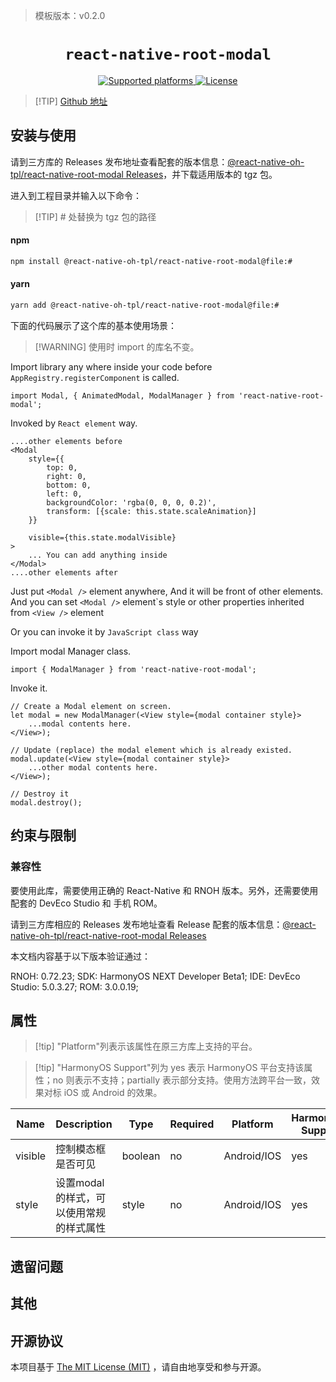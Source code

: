 > 模板版本：v0.2.0

<p align="center">
  <h1 align="center"> <code>react-native-root-modal</code> </h1>
</p>
<p align="center">
    <a href="https://github.com/magicismight/react-native-root-modal">
        <img src="https://img.shields.io/badge/platforms-android%20|%20ios%20|%20harmony%20-lightgrey.svg" alt="Supported platforms" />
    </a>
    <a href="https://github.com/magicismight/react-native-root-modal/blob/master/LICENSE">
        <img src="https://img.shields.io/badge/license-MIT-green.svg" alt="License" />
        <!-- <img src="https://img.shields.io/badge/license-Apache-blue.svg" alt="License" /> -->
    </a>
</p>

> [!TIP] [Github 地址](https://github.com/react-native-oh-library/react-native-root-modal)

## 安装与使用

请到三方库的 Releases 发布地址查看配套的版本信息：[@react-native-oh-tpl/react-native-root-modal Releases](https://github.com/react-native-oh-library/react-native-root-modal/releases)，并下载适用版本的 tgz 包。

进入到工程目录并输入以下命令：

> [!TIP] # 处替换为 tgz 包的路径

<!-- tabs:start -->

#### **npm**

```bash
npm install @react-native-oh-tpl/react-native-root-modal@file:#
```

#### **yarn**

```bash
yarn add @react-native-oh-tpl/react-native-root-modal@file:#
```

<!-- tabs:end -->

下面的代码展示了这个库的基本使用场景：

> [!WARNING] 使用时 import 的库名不变。

Import library any where inside your code before `AppRegistry.registerComponent` is called.

```
import Modal, { AnimatedModal, ModalManager } from 'react-native-root-modal';
```

Invoked by `React element` way.

```
....other elements before
<Modal
    style={{
        top: 0,
        right: 0,
        bottom: 0,
        left: 0,
        backgroundColor: 'rgba(0, 0, 0, 0.2)',
        transform: [{scale: this.state.scaleAnimation}]
    }}

    visible={this.state.modalVisible}
>
    ... You can add anything inside
</Modal>
....other elements after

```

Just put `<Modal />` element anywhere, And it will be front of other elements.
And you can set `<Modal />` element\`s style or other properties inherited from `<View />` element


Or you can invoke it by `JavaScript class` way

Import modal Manager class.
```
import { ModalManager } from 'react-native-root-modal';

```

Invoke it.
```
// Create a Modal element on screen.
let modal = new ModalManager(<View style={modal container style}>
    ...modal contents here.
</View>);

// Update (replace) the modal element which is already existed.
modal.update(<View style={modal container style}>
    ...other modal contents here.
</View>);

// Destroy it
modal.destroy();
```

## 约束与限制

### 兼容性

要使用此库，需要使用正确的 React-Native 和 RNOH 版本。另外，还需要使用配套的 DevEco Studio 和 手机 ROM。

请到三方库相应的 Releases 发布地址查看 Release 配套的版本信息：[@react-native-oh-tpl/react-native-root-modal Releases](https://github.com/react-native-oh-library/react-native-root-modal/releases)

本文档内容基于以下版本验证通过：

RNOH: 0.72.23; SDK: HarmonyOS NEXT Developer Beta1; IDE: DevEco Studio: 5.0.3.27; ROM: 3.0.0.19;

## 属性

> [!tip] "Platform"列表示该属性在原三方库上支持的平台。

> [!tip] "HarmonyOS Support"列为 yes 表示 HarmonyOS 平台支持该属性；no 则表示不支持；partially 表示部分支持。使用方法跨平台一致，效果对标 iOS 或 Android 的效果。

| Name | Description | Type | Required | Platform | HarmonyOS Support  |
| ---- | ----------- | ---- | -------- | -------- | ------------------ |
| visible  | 控制模态框是否可见  | boolean  | no | Android/IOS  | yes |
| style  | 设置modal的样式，可以使用常规的样式属性  | style  | no | Android/IOS  | yes |

## 遗留问题

## 其他

## 开源协议

本项目基于 [The MIT License (MIT)](https://github.com/magicismight/react-native-root-modal/blob/master/LICENSE) ，请自由地享受和参与开源。
